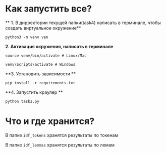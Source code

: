 # Как запустить все?
** 1. В дирректории текущей папки(task4) написать в терминале, чтобы создать виртуальное окружение**
```
python3 -m venv ven
```
**2. Активация окружения, написать в терминале**
```
source venv/bin/activate # Linux/Mac
```
```
venv\Scripts\activate # Windows
```
**3. Установить зависимости **
```
pip install -r requirements.txt 
```
**4. Запустить краулер **
```
python task2.py
```
# Что и где хранится?
В папке `idf_tokens` хранятся результаты по токенам

В папке `idf_lemmas` хранятся результаты по лемам
